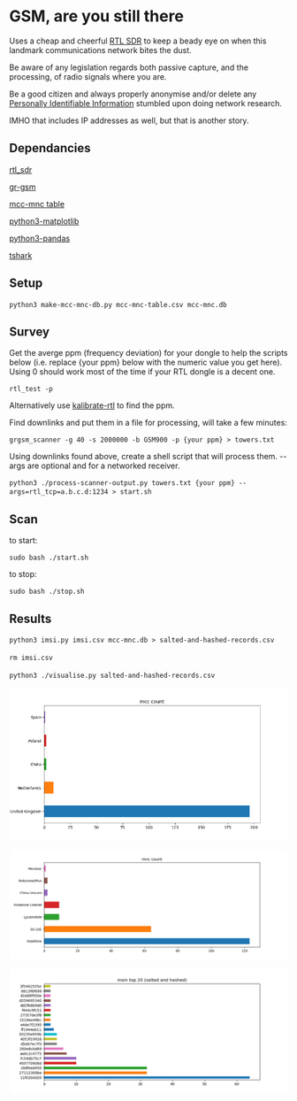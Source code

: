 # GSM, are you still there

Uses a  cheap and cheerful [RTL SDR](https://www.rtl-sdr.com/about-rtl-sdr/) to keep a beady eye on when this landmark communications network bites the dust.

Be aware of any legislation regards both passive capture, and the processing, of radio signals where you are.

Be a good citizen and always properly anonymise and/or delete any [Personally Identifiable Information](https://en.wikipedia.org/wiki/Personal_data) stumbled upon doing network research.

IMHO that includes IP addresses as well, but that is another story.

## Dependancies

[rtl_sdr](https://www.rtl-sdr.com/rtl-sdr-quick-start-guide/)

[gr-gsm](https://osmocom.org/projects/gr-gsm/wiki/Installation)

[mcc-mnc table](https://raw.githubusercontent.com/musalbas/mcc-mnc-table/master/mcc-mnc-table.csv)

[python3-matplotlib](https://matplotlib.org/stable/faq/installing_faq.html)

[python3-pandas](https://pandas.pydata.org/pandas-docs/stable/getting_started/install.html)

[tshark](https://tshark.dev/setup/install/)

## Setup

```console
python3 make-mcc-mnc-db.py mcc-mnc-table.csv mcc-mnc.db
```


## Survey

Get the averge ppm (frequency deviation) for your dongle to help the scripts below (i.e. replace {your ppm} below with the numeric value you get here). Using 0 should work most of the time if your RTL dongle is a decent one.

```console
rtl_test -p
```
Alternatively use [kalibrate-rtl](http://314256.blogspot.com/2015/03/how-to-use-kal-software-to-workout-ppm.html) to find the ppm.

Find downlinks and put them in a file for processing, will take a few minutes:

```console
grgsm_scanner -g 40 -s 2000000 -b GSM900 -p {your ppm} > towers.txt
```

Using downlinks found above, create a shell script that will process them. --args are optional and for a networked receiver.

```console
python3 ./process-scanner-output.py towers.txt {your ppm} --args=rtl_tcp=a.b.c.d:1234 > start.sh
```

## Scan

to start:

```console
sudo bash ./start.sh
```

to stop:

```console
sudo bash ./stop.sh
```

## Results

```console
python3 imsi.py imsi.csv mcc-mnc.db > salted-and-hashed-records.csv

rm imsi.csv

python3 ./visualise.py salted-and-hashed-records.csv
```

![!](./mcccount.png "")

![!](./mnccount.png "")

![!](./msintop20.png "")
